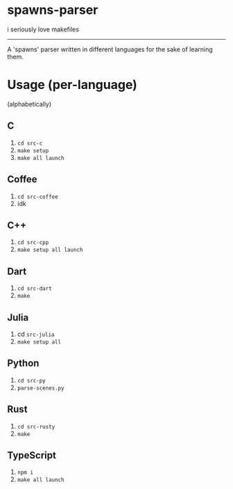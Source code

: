 # spawns-parser

i seriously love makefiles

---

A 'spawns' parser written in different languages for the sake of learning them.

# Usage (per-language)

(alphabetically)
## C
1. `cd src-c`
1. `make setup`
1. `make all launch`

## Coffee
1. `cd src-coffee`
1. idk

## C++
1. `cd src-cpp`
1. `make setup all launch`

## Dart
1. `cd src-dart`
1. `make`

## Julia
1. cd `src-julia`
1. `make setup all`

## Python
1. `cd src-py`
1. `parse-scenes.py`

## Rust 
1. `cd src-rusty`
1. `make`

## TypeScript
1. `npm i`
1. `make all launch`